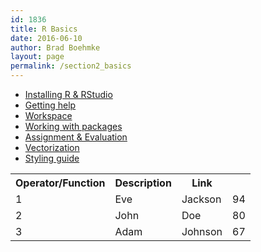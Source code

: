 ```yaml
---
id: 1836
title: R Basics
date: 2016-06-10
author: Brad Boehmke
layout: page
permalink: /section2_basics
---
```


* [Installing R & RStudio](installation)
* [Getting help](getting_help)
* [Workspace](workspace)
* [Working with packages](packages)
* [Assignment & Evaluation](assignment)
* [Vectorization](vectorization)
* [Styling guide](style)


<table class="w3-table-all" style="width:100%">
<tr>
	<th>Operator/Function</th>
	<th>Description</th>
	<th>Link</th>
</tr>
<tr>
	<td>1</td>
	<td>Eve</td>
	<td>Jackson</td>		
	<td>94</td>
</tr>
<tr>
	<td>2</td>
	<td>John</td>
	<td>Doe</td>		
	<td>80</td>
</tr>
<tr>
	<td>3</td>
	<td>Adam</td>
	<td>Johnson</td>		
	<td>67</td>
</tr>
</table>

